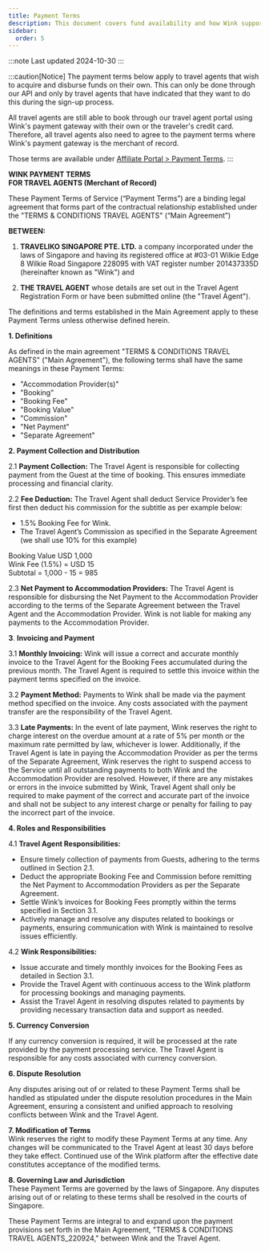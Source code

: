 ```yaml
---
title: Payment Terms
description: This document covers fund availability and how Wink supports the agent model for travel agents.
sidebar:
  order: 5
---
```


:::note
Last updated 2024-10-30
:::

:::caution[Notice]
The payment terms below apply to travel agents that wish to acquire and disburse funds on their own.
This can only be done through our API and only by travel agents that have indicated that they want to do this during the sign-up process.

All travel agents are still able to book through our travel agent portal using Wink's payment gateway with their own or the traveler's credit card. Therefore, all travel agents also need to agree to the payment terms where Wink's payment gateway is the merchant of record.

Those terms are available under [Affiliate Portal > Payment Terms](/studio/payment-terms).
:::

**WINK PAYMENT TERMS**   
**FOR TRAVEL AGENTS (Merchant of Record)**

These Payment Terms of Service (“Payment Terms”) are a binding legal agreement that forms part of the contractual relationship established under the "TERMS & CONDITIONS TRAVEL AGENTS" (“Main Agreement”)

**BETWEEN:**

1. **TRAVELIKO SINGAPORE PTE. LTD.** a company incorporated under the laws of Singapore and having its registered office at \#03-01 Wilkie Edge 8 Wilkie Road Singapore 228095 with VAT register number 201437335D (hereinafter known as "Wink") and  
     
2. **THE TRAVEL AGENT** whose details are set out in the Travel Agent Registration Form or have been submitted online (the "Travel Agent").

The definitions and terms established in the Main Agreement apply to these Payment Terms unless otherwise defined herein.

**1\. Definitions**

As defined in the main agreement "TERMS & CONDITIONS TRAVEL AGENTS" ("Main Agreement"), the following terms shall have the same meanings in these Payment Terms:

* "Accommodation Provider(s)"  
* "Booking"  
* "Booking Fee"  
* "Booking Value"  
* "Commission"  
* "Net Payment"  
* "Separate Agreement"


**2\. Payment Collection and Distribution**

2.1 **Payment Collection:** The Travel Agent is responsible for collecting payment from the Guest at the time of booking. This ensures immediate processing and financial clarity.

2.2 **Fee Deduction:** The Travel Agent shall deduct Service Provider’s fee first then deduct his commission for the subtitle as per example below:

* 1.5% Booking Fee for Wink.  
* The Travel Agent’s Commission as specified in the Separate Agreement (we shall use 10% for this example)

Booking Value USD 1,000  
Wink Fee (1.5%) \= USD 15  
Subtotal \= 1,000 \- 15 \= 985

2.3 **Net Payment to Accommodation Providers:** The Travel Agent is responsible for disbursing the Net Payment to the Accommodation Provider according to the terms of the Separate Agreement between the Travel Agent and the Accommodation Provider. Wink is not liable for making any payments to the Accommodation Provider.

**3**. **Invoicing and Payment** 

3.1 **Monthly Invoicing:** Wink will issue a correct and accurate monthly invoice to the Travel Agent for the Booking Fees accumulated during the previous month. The Travel Agent is required to settle this invoice within the payment terms specified on the invoice.

3.2 **Payment Method:** Payments to Wink shall be made via the payment method specified on the invoice. Any costs associated with the payment transfer are the responsibility of the Travel Agent.

3.3 **Late Payments:** In the event of late payment, Wink reserves the right to charge interest on the overdue amount at a rate of 5% per month or the maximum rate permitted by law, whichever is lower. Additionally, if the Travel Agent is late in paying the Accommodation Provider as per the terms of the Separate Agreement, Wink reserves the right to suspend access to the Service until all outstanding payments to both Wink and the Accommodation Provider are resolved. However, if there are any mistakes or errors in the invoice submitted by Wink, Travel Agent shall only be required to make payment of the correct and accurate part of the invoice and shall not be subject to any interest charge or penalty for failing to pay the incorrect part of the invoice.

**4\. Roles and Responsibilities**

4.1 **Travel Agent Responsibilities:**

* Ensure timely collection of payments from Guests, adhering to the terms outlined in Section 2.1.  
* Deduct the appropriate Booking Fee and Commission before remitting the Net Payment to Accommodation Providers as per the Separate Agreement.  
* Settle Wink’s invoices for Booking Fees promptly within the terms specified in Section 3.1.  
* Actively manage and resolve any disputes related to bookings or payments, ensuring communication with Wink is maintained to resolve issues efficiently.

4.2 **Wink Responsibilities:**

* Issue accurate and timely monthly invoices for the Booking Fees as detailed in Section 3.1.  
* Provide the Travel Agent with continuous access to the Wink platform for processing bookings and managing payments.  
* Assist the Travel Agent in resolving disputes related to payments by providing necessary transaction data and support as needed.

**5\. Currency Conversion**

If any currency conversion is required, it will be processed at the rate provided by the payment processing service. The Travel Agent is responsible for any costs associated with currency conversion.

**6\. Dispute Resolution**

Any disputes arising out of or related to these Payment Terms shall be handled as stipulated under the dispute resolution procedures in the Main Agreement, ensuring a consistent and unified approach to resolving conflicts between Wink and the Travel Agent.

**7\. Modification of Terms**  
Wink reserves the right to modify these Payment Terms at any time. Any changes will be communicated to the Travel Agent at least 30 days before they take effect. Continued use of the Wink platform after the effective date constitutes acceptance of the modified terms.

**8\. Governing Law and Jurisdiction**  
These Payment Terms are governed by the laws of Singapore. Any disputes arising out of or relating to these terms shall be resolved in the courts of Singapore.

These Payment Terms are integral to and expand upon the payment provisions set forth in the Main Agreement, "TERMS & CONDITIONS TRAVEL AGENTS\_220924," between Wink and the Travel Agent.  

